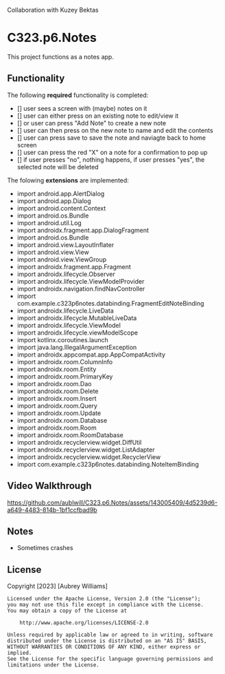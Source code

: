 Collaboration with Kuzey Bektas

# C323.p6.Notes
This project functions as a notes app.

## Functionality 
The following **required** functionality is completed:
* [] user sees a screen with (maybe) notes on it
* [] user can either press on an existing note to edit/view it
* [] or user can press "Add Note" to create a new note
* [] user can then press on the new note to name and edit the contents
* [] user can press save to save the note and naviagte back to home screen
* [] user can press the red "X" on a note for a confirmation to pop up
* [] if user presses "no", nothing happens, if user presses "yes", the selected note will be deleted

The folowing **extensions** are implemented:

* import android.app.AlertDialog
* import android.app.Dialog
* import android.content.Context
* import android.os.Bundle
* import android.util.Log
* import androidx.fragment.app.DialogFragment
* import android.os.Bundle
* import android.view.LayoutInflater
* import android.view.View
* import android.view.ViewGroup
* import androidx.fragment.app.Fragment
* import androidx.lifecycle.Observer
* import androidx.lifecycle.ViewModelProvider
* import androidx.navigation.findNavController
* import com.example.c323p6notes.databinding.FragmentEditNoteBinding
* import androidx.lifecycle.LiveData
* import androidx.lifecycle.MutableLiveData
* import androidx.lifecycle.ViewModel
* import androidx.lifecycle.viewModelScope
* import kotlinx.coroutines.launch
* import java.lang.IllegalArgumentException
* import androidx.appcompat.app.AppCompatActivity
* import androidx.room.ColumnInfo
* import androidx.room.Entity
* import androidx.room.PrimaryKey
* import androidx.room.Dao
* import androidx.room.Delete
* import androidx.room.Insert
* import androidx.room.Query
* import androidx.room.Update
* import androidx.room.Database
* import androidx.room.Room
* import androidx.room.RoomDatabase
* import androidx.recyclerview.widget.DiffUtil
* import androidx.recyclerview.widget.ListAdapter
* import androidx.recyclerview.widget.RecyclerView
* import com.example.c323p6notes.databinding.NoteItemBinding
  
## Video Walkthrough 





https://github.com/aublwill/C323.p6.Notes/assets/143005409/4d5239d6-a649-4483-814b-1bf1ccfbad9b





## Notes
* Sometimes crashes

## License
Copyright [2023] [Aubrey Williams]

    Licensed under the Apache License, Version 2.0 (the "License");
    you may not use this file except in compliance with the License.
    You may obtain a copy of the License at

        http://www.apache.org/licenses/LICENSE-2.0

    Unless required by applicable law or agreed to in writing, software
    distributed under the License is distributed on an "AS IS" BASIS,
    WITHOUT WARRANTIES OR CONDITIONS OF ANY KIND, either express or implied.
    See the License for the specific language governing permissions and
    limitations under the License.
